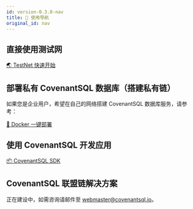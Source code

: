 ```yaml
---
id: version-0.3.0-nav
title: 📖 使用导航
original_id: nav
---
```


## 直接使用测试网
[🌏 TestNet 快速开始](./quickstart)

## 部署私有 CovenantSQL 数据库（搭建私有链）

如果您是企业用户，希望在自己的网络搭建 CovenantSQL 数据库服务，请参考：

[🐳 Docker 一键部署](./deployment)

## 使用 CovenantSQL 开发应用

[📦 CovenantSQL SDK](./development)

## CovenantSQL 联盟链解决方案

正在建设中，如需咨询请邮件至 webmaster@covenantsql.io。

